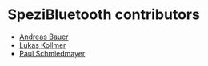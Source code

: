 <!--
                  
#
# This source file is part of the Stanford Spezi open source project
#
# SPDX-FileCopyrightText: 2022 Stanford University and the project authors (see CONTRIBUTORS.md)
#
# SPDX-License-Identifier: MIT
# 
             
-->

SpeziBluetooth contributors
====================

* [Andreas Bauer](https://github.com/bauer-andreas)
* [Lukas Kollmer](https://github.com/lukaskollmer)
* [Paul Schmiedmayer](https://github.com/PSchmiedmayer)
